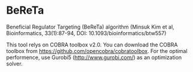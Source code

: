# BeReTa
Beneficial Regulator Targeting (BeReTa) algorithm (Minsuk Kim et al, Bioinformatics, 33(1):87-94, DOI: 10.1093/bioinformatics/btw557)

This tool relys on COBRA toolbox v2.0. You can download the COBRA toolbox from https://github.com/opencobra/cobratoolbox. For the optimal performence, use Gurobi5 (http://www.gurobi.com/) as an optimization solver.

